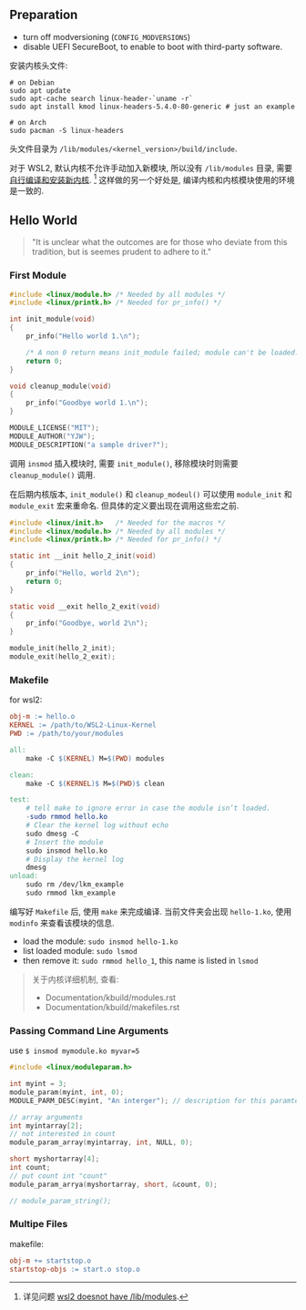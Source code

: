
## Preparation

- turn off modversioning (`CONFIG_MODVERSIONS`)
- disable UEFI SecureBoot, to enable to boot with third-party software.

安装内核头文件:
```shell
# on Debian
sudo apt update
sudo apt-cache search linux-header-`uname -r`
sudo apt install kmod linux-headers-5.4.0-80-generic # just an example

# on Arch
sudo pacman -S linux-headers
```

头文件目录为 `/lib/modules/<kernel_version>/build/include`. 

对于 WSL2, 默认内核不允许手动加入新模块, 所以没有 `/lib/modules` 目录, 需要[自行编译和安装新内核](../Container/WSL/更新%20WSL%20Linux%20内核.md). [^1] 这样做的另一个好处是, 编译内核和内核模块使用的环境是一致的.

[^1]: 详见问题 [wsl2 doesnot have /lib/modules](https://unix.stackexchange.com/questions/594470/wsl-2-does-not-have-lib-modules#:~:text=For%20those%20that%20need%20to%20load%20modules%20on,5%20Restart%20WSL.%20Your%20module%20should%20be%20loaded.).


## Hello World

> "It is unclear what the outcomes are for those who deviate from this 
> tradition, but is seemes prudent to adhere to it."

### First Module

```c
#include <linux/module.h> /* Needed by all modules */
#include <linux/printk.h> /* Needed for pr_info() */

int init_module(void)
{
    pr_info("Hello world 1.\n");

    /* A non 0 return means init_module failed; module can't be loaded. */
    return 0;
}

void cleanup_module(void)
{
    pr_info("Goodbye world 1.\n");
}

MODULE_LICENSE("MIT");
MODULE_AUTHOR("YJW");
MODULE_DESCRIPTION("a sample driver?");
```

调用 `insmod` 插入模块时, 需要 `init_module()`, 移除模块时则需要 `cleanup_module()` 调用. 

在后期内核版本, `init_module()` 和 `cleanup_modeul()` 可以使用 `module_init` 和 `module_exit` 宏来重命名. 但具体的定义要出现在调用这些宏之前.

```c
#include <linux/init.h>   /* Needed for the macros */
#include <linux/module.h> /* Needed by all modules */
#include <linux/printk.h> /* Needed for pr_info() */

static int __init hello_2_init(void)
{
    pr_info("Hello, world 2\n");
    return 0;
}

static void __exit hello_2_exit(void)
{
    pr_info("Goodbye, world 2\n");
}

module_init(hello_2_init);
module_exit(hello_2_exit);
```

### Makefile

for wsl2:

```makefile
obj-m := hello.o
KERNEL := /path/to/WSL2-Linux-Kernel
PWD := /path/to/your/modules

all:
    make -C $(KERNEL) M=$(PWD) modules

clean:
    make -C $(KERNEL)$ M=$(PWD)$ clean

test:
    # tell make to ignore error in case the module isn’t loaded.
    -sudo rmmod hello.ko 
    # Clear the kernel log without echo
    sudo dmesg -C
    # Insert the module
    sudo insmod hello.ko
    # Display the kernel log
    dmesg
unload:
    sudo rm /dev/lkm_example
    sudo rmmod lkm_example
```

编写好 `Makefile` 后, 使用 `make` 来完成编译. 当前文件夹会出现 `hello-1.ko`, 使用 `modinfo` 来查看该模块的信息. 

- load the module: `sudo insmod hello-1.ko`
- list loaded module: `sudo lsmod` 
- then remove it: `sudo rmmod hello_1`, this name is listed in `lsmod`

> 关于内核详细机制, 查看:
> - Documentation/kbuild/modules.rst
> - Documentation/kbuild/makefiles.rst

### Passing Command Line Arguments

use `$ insmod mymodule.ko myvar=5`

```c
#include <linux/moduleparam.h>

int myint = 3;
module_param(myint, int, 0);
MODULE_PARM_DESC(myint, "An interger"); // description for this paramter

// array arguments
int myintarray[2];
// not interested in count
module_param_array(myintarray, int, NULL, 0); 

short myshortarray[4];
int count;
// put count int "count"
module_param_arrya(myshortarray, short, &count, 0); 

// module_param_string();
```

### Multipe Files

makefile:

```makefile
obj-m += startstop.o
startstop-objs := start.o stop.o
```